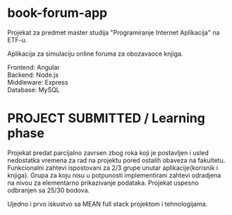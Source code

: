 # book-forum-app
Projekat za predmet master studija "Programiranje Internet Aplikacija" na ETF-u.  

Aplikacija za simulaciju online foruma za obozavaoce knjiga.  

Frontend: Angular  
Backend: Node.js  
Middleware: Express  
Database: MySQL  

# PROJECT SUBMITTED / Learning phase

Projekat predat parcijalno zavrsen zbog roka koji je postavljen i usled nedostatka vremena za rad na projektu pored ostalih obaveza na fakultetu.
Funkcionalni zahtevi ispostovani za 2/3 grupe unutar aplikacije(korisnik i knjiga). Grupa za koju nisu u potpunosti implementirani zahtevi odradjena na nivou za elementarno prikazivanje podataka. Projekat uspesno odbranjen sa 25/30 bodova.

Ujedno i prvo iskustvo sa MEAN full stack projektom i tehnologijama. 
